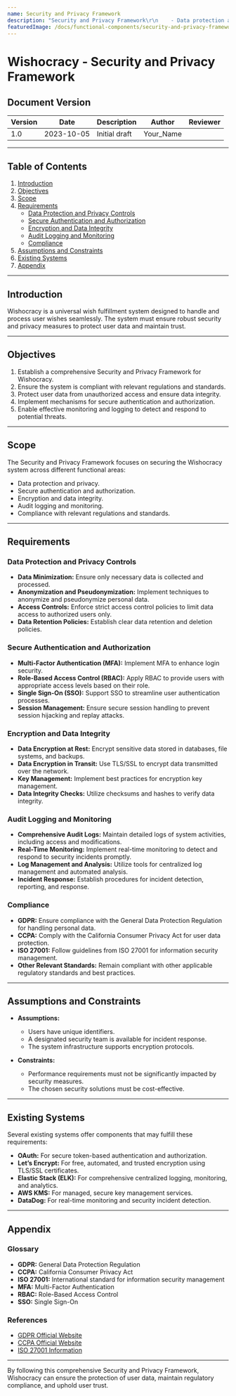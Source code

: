 ```yaml
---
name: Security and Privacy Framework
description: "Security and Privacy Framework\r\n    - Data protection and privacy controls\r\n    - Secure authentication and authorization\r\n    - Encryption and data integrity\r\n    - Audit logging and monitoring\r\n    - Compliance with relevant regulations and standards\r\n\r"
featuredImage: /docs/functional-components/security-and-privacy-framework.jpg
---
```

# Wishocracy - Security and Privacy Framework

## Document Version
| Version | Date       | Description                | Author                      | Reviewer          |
|---------|------------|----------------------------|-----------------------------|-------------------|
| 1.0     | 2023-10-05 | Initial draft              | Your_Name                   |                    |

---

## Table of Contents
1. [Introduction](#introduction)
2. [Objectives](#objectives)
3. [Scope](#scope)
4. [Requirements](#requirements)
   - [Data Protection and Privacy Controls](#data-protection-and-privacy-controls)
   - [Secure Authentication and Authorization](#secure-authentication-and-authorization)
   - [Encryption and Data Integrity](#encryption-and-data-integrity)
   - [Audit Logging and Monitoring](#audit-logging-and-monitoring)
   - [Compliance](#compliance)
5. [Assumptions and Constraints](#assumptions-and-constraints)
6. [Existing Systems](#existing-systems)
7. [Appendix](#appendix)

---

## Introduction

Wishocracy is a universal wish fulfillment system designed to handle and process user wishes seamlessly. The system must ensure robust security and privacy measures to protect user data and maintain trust.

---

## Objectives

1. Establish a comprehensive Security and Privacy Framework for Wishocracy.
2. Ensure the system is compliant with relevant regulations and standards.
3. Protect user data from unauthorized access and ensure data integrity.
4. Implement mechanisms for secure authentication and authorization.
5. Enable effective monitoring and logging to detect and respond to potential threats.

---

## Scope

The Security and Privacy Framework focuses on securing the Wishocracy system across different functional areas:
- Data protection and privacy.
- Secure authentication and authorization.
- Encryption and data integrity.
- Audit logging and monitoring.
- Compliance with relevant regulations and standards.

---

## Requirements

### Data Protection and Privacy Controls

- **Data Minimization:** Ensure only necessary data is collected and processed.
- **Anonymization and Pseudonymization:** Implement techniques to anonymize and pseudonymize personal data.
- **Access Controls:** Enforce strict access control policies to limit data access to authorized users only.
- **Data Retention Policies:** Establish clear data retention and deletion policies.

### Secure Authentication and Authorization

- **Multi-Factor Authentication (MFA):** Implement MFA to enhance login security.
- **Role-Based Access Control (RBAC):** Apply RBAC to provide users with appropriate access levels based on their role.
- **Single Sign-On (SSO):** Support SSO to streamline user authentication processes.
- **Session Management:** Ensure secure session handling to prevent session hijacking and replay attacks.

### Encryption and Data Integrity

- **Data Encryption at Rest:** Encrypt sensitive data stored in databases, file systems, and backups.
- **Data Encryption in Transit:** Use TLS/SSL to encrypt data transmitted over the network.
- **Key Management:** Implement best practices for encryption key management.
- **Data Integrity Checks:** Utilize checksums and hashes to verify data integrity.

### Audit Logging and Monitoring

- **Comprehensive Audit Logs:** Maintain detailed logs of system activities, including access and modifications.
- **Real-Time Monitoring:** Implement real-time monitoring to detect and respond to security incidents promptly.
- **Log Management and Analysis:** Utilize tools for centralized log management and automated analysis.
- **Incident Response:** Establish procedures for incident detection, reporting, and response.

### Compliance

- **GDPR:** Ensure compliance with the General Data Protection Regulation for handling personal data.
- **CCPA:** Comply with the California Consumer Privacy Act for user data protection.
- **ISO 27001:** Follow guidelines from ISO 27001 for information security management.
- **Other Relevant Standards:** Remain compliant with other applicable regulatory standards and best practices.

---

## Assumptions and Constraints

- **Assumptions:**
  - Users have unique identifiers.
  - A designated security team is available for incident response.
  - The system infrastructure supports encryption protocols.

- **Constraints:**
  - Performance requirements must not be significantly impacted by security measures.
  - The chosen security solutions must be cost-effective.

---

## Existing Systems

Several existing systems offer components that may fulfill these requirements:

- **OAuth:** For secure token-based authentication and authorization.
- **Let’s Encrypt:** For free, automated, and trusted encryption using TLS/SSL certificates.
- **Elastic Stack (ELK):** For comprehensive centralized logging, monitoring, and analytics.
- **AWS KMS:** For managed, secure key management services.
- **DataDog:** For real-time monitoring and security incident detection.

---

## Appendix

### Glossary

- **GDPR:** General Data Protection Regulation
- **CCPA:** California Consumer Privacy Act
- **ISO 27001:** International standard for information security management
- **MFA:** Multi-Factor Authentication
- **RBAC:** Role-Based Access Control
- **SSO:** Single Sign-On

### References

- [GDPR Official Website](https://gdpr.eu/)
- [CCPA Official Website](https://oag.ca.gov/privacy/ccpa)
- [ISO 27001 Information](https://www.iso.org/isoiec-27001-information-security.html)

---

By following this comprehensive Security and Privacy Framework, Wishocracy can ensure the protection of user data, maintain regulatory compliance, and uphold user trust.
